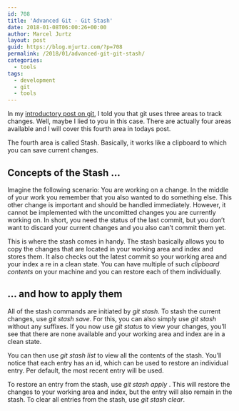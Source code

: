 ```yaml
---
id: 708
title: 'Advanced Git - Git Stash'
date: 2018-01-08T06:00:26+00:00
author: Marcel Jurtz
layout: post
guid: https://blog.mjurtz.com/?p=708
permalink: /2018/01/advanced-git-git-stash/
categories:
  - tools
tags:
  - development
  - git
  - tools
---
```

In my [introductory post on git](https://blog.mjurtz.com/2017/09/getting-started-git/), I told you that git uses three areas to track changes. Well, maybe I lied to you in this case. There are actually four areas available and I will cover this fourth area in todays post.

The fourth area is called Stash. Basically, it works like a clipboard to which you can save current changes.

## Concepts of the Stash &#8230;

Imagine the following scenario: You are working on a change. In the middle of your work you remember that you also wanted to do something else. This other change is important and should be handled immediately. However, it cannot be implemented with the uncomitted changes you are currently working on. In short, you need the status of the last commit, but you don&#8217;t want to discard your current changes and you also can&#8217;t commit them yet.

This is where the stash comes in handy. The stash basically allows you to copy the changes that are located in your working area and index and stores them. It also checks out the latest commit so your working area and your index a re in a clean state. You can have multiple of such _clipboard contents_ on your machine and you can restore each of them individually.

## &#8230; and how to apply them

All of the stash commands are initiated by _git stash_. To stash the current changes, use _git stash save_. For this, you can also simply use _git stash_ without any suffixes. If you now use _git status_ to view your changes, you&#8217;ll see that there are none available and your working area and index are in a clean state.

You can then use _git stash list_ to view all the contents of the stash. You&#8217;ll notice that each entry has an id, which can be used to restore an individual entry. Per default, the most recent entry will be used.

To restore an entry from the stash, use _git stash apply <id>_. This will restore the changes to your working area and index, but the entry will also remain in the stash. To clear all entries from the stash, use _git stash clear_.